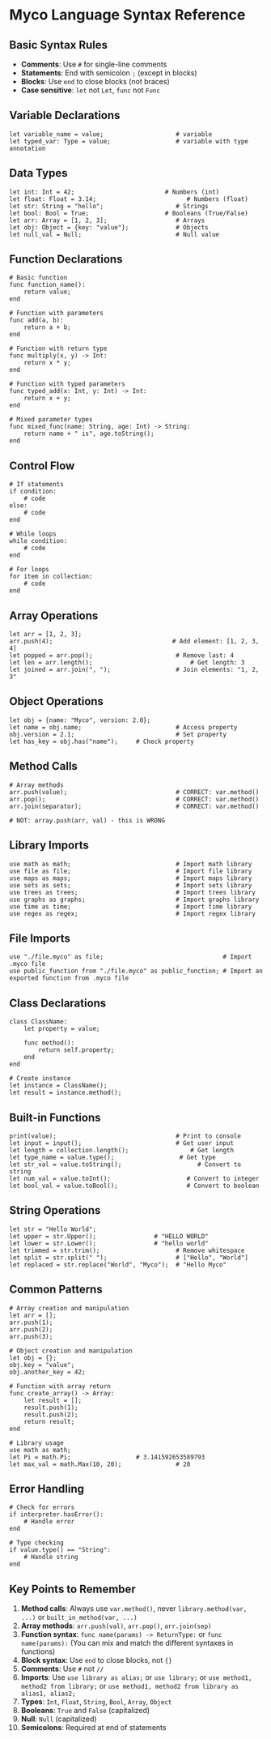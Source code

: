 # Myco Language Syntax Reference

## Basic Syntax Rules

- **Comments**: Use `#` for single-line comments
- **Statements**: End with semicolon `;` (except in blocks)
- **Blocks**: Use `end` to close blocks (not braces)
- **Case sensitive**: `let` not `Let`, `func` not `Func`

## Variable Declarations

```myco
let variable_name = value;                    # variable
let typed_var: Type = value;                  # variable with type annotation
```

## Data Types

```myco
let int: Int = 42;                         # Numbers (int)
let float: Float = 3.14;                         # Numbers (float)
let str: String = "hello";                    # Strings
let bool: Bool = True;                     # Booleans (True/False)
let arr: Array = [1, 2, 3];                   # Arrays
let obj: Object = {key: "value"};             # Objects
let null_val = Null;                          # Null value
```

## Function Declarations

```myco
# Basic function
func function_name():
    return value;
end

# Function with parameters
func add(a, b):
    return a + b;
end

# Function with return type
func multiply(x, y) -> Int:
    return x * y;
end

# Function with typed parameters
func typed_add(x: Int, y: Int) -> Int:
    return x + y;
end

# Mixed parameter types
func mixed_func(name: String, age: Int) -> String:
    return name + " is", age.toString();
end
```

## Control Flow

```myco
# If statements
if condition:
    # code
else:
    # code
end

# While loops
while condition:
    # code
end

# For loops
for item in collection:
    # code
end
```

## Array Operations

```myco
let arr = [1, 2, 3];
arr.push(4);                                 # Add element: [1, 2, 3, 4]
let popped = arr.pop();                       # Remove last: 4
let len = arr.length();                           # Get length: 3
let joined = arr.join(", ");                  # Join elements: "1, 2, 3"
```

## Object Operations

```myco
let obj = {name: "Myco", version: 2.0};
let name = obj.name;                          # Access property
obj.version = 2.1;                            # Set property
let has_key = obj.has("name");     # Check property
```

## Method Calls

```myco
# Array methods
arr.push(value);                              # CORRECT: var.method()
arr.pop();                                    # CORRECT: var.method()
arr.join(separator);                          # CORRECT: var.method()

# NOT: array.push(arr, val) - this is WRONG
```

## Library Imports

```myco
use math as math;                             # Import math library
use file as file;                             # Import file library
use maps as maps;                             # Import maps library
use sets as sets;                             # Import sets library
use trees as trees;                           # Import trees library
use graphs as graphs;                         # Import graphs library
use time as time;                             # Import time library
use regex as regex;                           # Import regex library
```

## File Imports

```myco
use "./file.myco" as file;                                 # Import .myco file
use public_function from "./file.myco" as public_function; # Import an exported function from .myco file
```

## Class Declarations

```myco
class ClassName:
    let property = value;
    
    func method():
        return self.property;
    end
end

# Create instance
let instance = ClassName();
let result = instance.method();
```

## Built-in Functions

```myco
print(value);                                 # Print to console
let input = input();                          # Get user input
let length = collection.length();                 # Get length
let type_name = value.type();                  # Get type
let str_val = value.toString();                     # Convert to string
let num_val = value.toInt();                     # Convert to integer
let bool_val = value.toBool();                   # Convert to boolean
```

## String Operations

```myco
let str = "Hello World";
let upper = str.Upper();                # "HELLO WORLD"
let lower = str.Lower();                # "hello world"
let trimmed = str.trim();                     # Remove whitespace
let split = str.split(" ");                   # ["Hello", "World"]
let replaced = str.replace("World", "Myco");  # "Hello Myco"
```

## Common Patterns

```myco
# Array creation and manipulation
let arr = [];
arr.push(1);
arr.push(2);
arr.push(3);

# Object creation and manipulation
let obj = {};
obj.key = "value";
obj.another_key = 42;

# Function with array return
func create_array() -> Array:
    let result = [];
    result.push(1);
    result.push(2);
    return result;
end

# Library usage
use math as math;
let Pi = math.Pi;                  # 3.141592653589793
let max_val = math.Max(10, 20);               # 20
```

## Error Handling

```myco
# Check for errors
if interpreter.hasError():
    # Handle error
end

# Type checking
if value.type() == "String":
    # Handle string
end
```

## Key Points to Remember

1. **Method calls**: Always use `var.method()`, never `library.method(var, ...)` or `built_in_method(var, ...)`
2. **Array methods**: `arr.push(val)`, `arr.pop()`, `arr.join(sep)`
3. **Function syntax**: `func name(params) -> ReturnType:` or `func name(params):` (You can mix and match the different syntaxes in functions)
4. **Block syntax**: Use `end` to close blocks, not `{}`
5. **Comments**: Use `#` not `//`
6. **Imports**: Use `use library as alias;` or `use library;` or `use method1, method2 from library;` or `use method1, method2 from library as alias1, alias2;`
7. **Types**: `Int`, `Float`, `String`, `Bool`, `Array`, `Object`
8. **Booleans**: `True` and `False` (capitalized)
9. **Null**: `Null` (capitalized)
10. **Semicolons**: Required at end of statements
